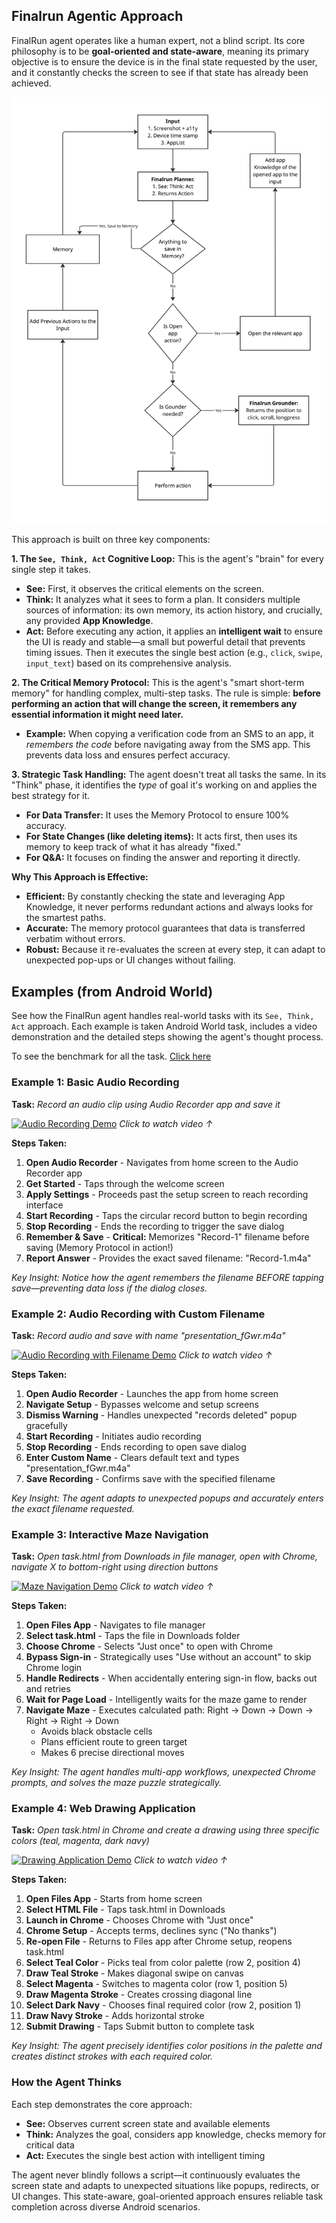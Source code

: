 ## Finalrun Agentic Approach

FinalRun agent operates like a human expert, not a blind script. Its core philosophy is to be **goal-oriented and state-aware**, meaning its primary objective is to ensure the device is in the final state requested by the user, and it constantly checks the screen to see if that state has already been achieved.

![Approach Diagram](images/approach-diagram.png)

This approach is built on three key components:

**1. The `See, Think, Act` Cognitive Loop:**
This is the agent's "brain" for every single step it takes.
*   **See:** First, it observes the critical elements on the screen.
*   **Think:** It analyzes what it sees to form a plan. It considers multiple sources of information: its own memory, its action history, and crucially, any provided **App Knowledge**.
*   **Act:** Before executing any action, it applies an **intelligent wait** to ensure the UI is ready and stable—a small but powerful detail that prevents timing issues. Then it executes the single best action (e.g., `click`, `swipe`, `input_text`) based on its comprehensive analysis.

**2. The Critical Memory Protocol:**
This is the agent's "smart short-term memory" for handling complex, multi-step tasks. The rule is simple: **before performing an action that will change the screen, it remembers any essential information it might need later.**
*   **Example:** When copying a verification code from an SMS to an app, it *remembers the code* before navigating away from the SMS app. This prevents data loss and ensures perfect accuracy.

**3. Strategic Task Handling:**
The agent doesn't treat all tasks the same. In its "Think" phase, it identifies the *type* of goal it's working on and applies the best strategy for it.
*   **For Data Transfer:** It uses the Memory Protocol to ensure 100% accuracy.
*   **For State Changes (like deleting items):** It acts first, then uses its memory to keep track of what it has already "fixed."
*   **For Q&A:** It focuses on finding the answer and reporting it directly.

**Why This Approach is Effective:**

*   **Efficient:** By constantly checking the state and leveraging App Knowledge, it never performs redundant actions and always looks for the smartest paths.
*   **Accurate:** The memory protocol guarantees that data is transferred verbatim without errors.
*   **Robust:** Because it re-evaluates the screen at every step, it can adapt to unexpected pop-ups or UI changes without failing.

## Examples (from Android World)

See how the FinalRun agent handles real-world tasks with its `See, Think, Act` approach. Each example is taken Android World task, includes a video demonstration and the detailed steps showing the agent's thought process.

To see the benchmark for all the task. [Click here](https://finalrun.app/benchmark/)

### Example 1: Basic Audio Recording
**Task:** *Record an audio clip using Audio Recorder app and save it*  

[![Audio Recording Demo](https://img.youtube.com/vi/5_8AqMNNfeE/maxresdefault.jpg)](https://youtube.com/shorts/5_8AqMNNfeE)
*Click to watch video ↑*

**Steps Taken:**
1. **Open Audio Recorder** - Navigates from home screen to the Audio Recorder app
2. **Get Started** - Taps through the welcome screen 
3. **Apply Settings** - Proceeds past the setup screen to reach recording interface
4. **Start Recording** - Taps the circular record button to begin recording
5. **Stop Recording** - Ends the recording to trigger the save dialog
6. **Remember & Save** - **Critical:** Memorizes "Record-1" filename before saving (Memory Protocol in action!)
7. **Report Answer** - Provides the exact saved filename: "Record-1.m4a"

*Key Insight: Notice how the agent remembers the filename BEFORE tapping save—preventing data loss if the dialog closes.*

### Example 2: Audio Recording with Custom Filename  
**Task:** *Record audio and save with name "presentation_fGwr.m4a"*  

[![Audio Recording with Filename Demo](https://img.youtube.com/vi/yfeBs6kscWk/maxresdefault.jpg)](https://youtube.com/shorts/yfeBs6kscWk)
*Click to watch video ↑*

**Steps Taken:**
1. **Open Audio Recorder** - Launches the app from home screen
2. **Navigate Setup** - Bypasses welcome and setup screens
3. **Dismiss Warning** - Handles unexpected "records deleted" popup gracefully
4. **Start Recording** - Initiates audio recording
5. **Stop Recording** - Ends recording to open save dialog
6. **Enter Custom Name** - Clears default text and types "presentation_fGwr.m4a"
7. **Save Recording** - Confirms save with the specified filename

*Key Insight: The agent adapts to unexpected popups and accurately enters the exact filename requested.*

### Example 3: Interactive Maze Navigation
**Task:** *Open task.html from Downloads in file manager, open with Chrome, navigate X to bottom-right using direction buttons*  

[![Maze Navigation Demo](https://img.youtube.com/vi/v2h56d610lo/maxresdefault.jpg)](https://youtube.com/shorts/v2h56d610lo)
*Click to watch video ↑*

**Steps Taken:**
1. **Open Files App** - Navigates to file manager
2. **Select task.html** - Taps the file in Downloads folder
3. **Choose Chrome** - Selects "Just once" to open with Chrome
4. **Bypass Sign-in** - Strategically uses "Use without an account" to skip Chrome login
5. **Handle Redirects** - When accidentally entering sign-in flow, backs out and retries
6. **Wait for Page Load** - Intelligently waits for the maze game to render
7. **Navigate Maze** - Executes calculated path: Right → Down → Down → Right → Right → Down
   - Avoids black obstacle cells
   - Plans efficient route to green target
   - Makes 6 precise directional moves

*Key Insight: The agent handles multi-app workflows, unexpected Chrome prompts, and solves the maze puzzle strategically.*

### Example 4: Web Drawing Application
**Task:** *Open task.html in Chrome and create a drawing using three specific colors (teal, magenta, dark navy)*  

[![Drawing Application Demo](https://img.youtube.com/vi/aBSY6TkFlgM/maxresdefault.jpg)](https://youtube.com/shorts/aBSY6TkFlgM)
*Click to watch video ↑*

**Steps Taken:**
1. **Open Files App** - Starts from home screen
2. **Select HTML File** - Taps task.html in Downloads
3. **Launch in Chrome** - Chooses Chrome with "Just once"
4. **Chrome Setup** - Accepts terms, declines sync ("No thanks")
5. **Re-open File** - Returns to Files app after Chrome setup, reopens task.html
6. **Select Teal Color** - Picks teal from color palette (row 2, position 4)
7. **Draw Teal Stroke** - Makes diagonal swipe on canvas
8. **Select Magenta** - Switches to magenta color (row 1, position 5)
9. **Draw Magenta Stroke** - Creates crossing diagonal line
10. **Select Dark Navy** - Chooses final required color (row 2, position 1)
11. **Draw Navy Stroke** - Adds horizontal stroke
12. **Submit Drawing** - Taps Submit button to complete task

*Key Insight: The agent precisely identifies color positions in the palette and creates distinct strokes with each required color.*

### How the Agent Thinks

Each step demonstrates the core approach:
- **See:** Observes current screen state and available elements
- **Think:** Analyzes the goal, considers app knowledge, checks memory for critical data
- **Act:** Executes the single best action with intelligent timing

The agent never blindly follows a script—it continuously evaluates the screen state and adapts to unexpected situations like popups, redirects, or UI changes. This state-aware, goal-oriented approach ensures reliable task completion across diverse Android scenarios.
